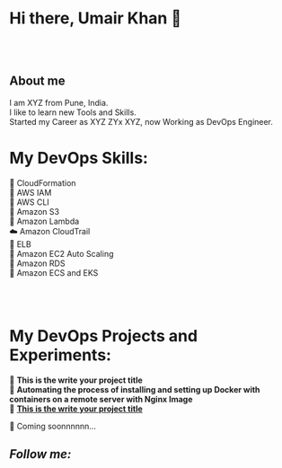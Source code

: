 # Hi there, Umair Khan  👋

<br /><br />

## About me
I am XYZ from Pune, India.  
I like to learn new Tools and Skills.  
Started my Career as XYZ ZYx XYZ, now Working as DevOps Engineer.

# My DevOps Skills:
🐋 CloudFormation  
🐡 AWS IAM  
🦑 AWS CLI  
🐙 Amazon S3  
🐬 Amazon Lambda  
☁️ Amazon CloudTrail  
🐠 ELB  
🦀 Amazon EC2 Auto Scaling  
🦐 Amazon RDS  
🦞 Amazon ECS and EKS

<br /><br />

# My DevOps Projects and Experiments:

🚀 **This is the write your project title**  
🚀 **Automating the process of installing and setting up Docker with containers on a remote server with Nginx Image**  
🚀 **[This is the write your project title](https://github.com/profile/Creating-Large-Scale-Application-Highly-Globally-available-on-AWS)**  

🚀 Coming soonnnnnn...

<h2><i>Follow me:</i></h2>


 
   
  


